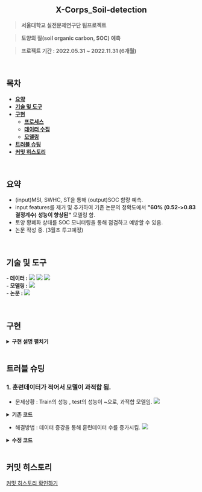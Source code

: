 <h2 align="center">X-Corps_Soil-detection</h2>

> **서울대학교 실전문제연구단 팀프로젝트**

> **토양의 질(soil organic carbon, SOC) 예측**

> **프로젝트 기간 : 2022.05.31 ~ 2022.11.31 (6개월)**

<!-- >https://go-quality.dev   -->
<br/>

## **목차** 
<b>

- [요약](#요약)
- [기술 및 도구](#기술-및-도구)
- [구현](#구현)
  - [프로세스](#1-프로세스)
  - [데이터 수집](#2-데이터-수집)
  - [모델링](#3-모델링)
- [트러블 슈팅](#트러블-슈팅)
- [커밋 히스토리](#-커밋-히스토리)
</b>
<br/>

## **요약**
- (input)MSI, SWHC, ST을 통해 (output)SOC 함량 예측.
- input features를 제거 및 추가하여 기존 논문의 정확도에서 **"60% (0.52->0.83 결정계수) 성능이 향상된"** 모델링 함.
- 토양 황폐화 상태를 SOC 모니터링을 통해 점검하고 예방할 수 있음.
- 논문 작성 중. (3월초 투고예정)
<br/>

## **기술 및 도구**
  <b>- 데이터 : </b>
  <span><img src="https://img.shields.io/badge/Python-05122A?style=flat-square&logo=python"/></span>
  <span><img src="https://img.shields.io/badge/Qgis-589632?style=flat-square&logo=Qgis&logoColor=white"></span>
  <span><img src="https://img.shields.io/badge/Snap-071D49?style=flat-square&logo=Snap&logoColor=white"/></span>
  <br/>
  <b>- 모델링 : </b>
  <span><img src="https://img.shields.io/badge/Pytorch-EE4C2C?style=flat-square&logo=PyTorch&logoColor=white"></span>
  <br/>
  <b>- 논문 : </b>
  <span><img src="https://img.shields.io/badge/-Latex-008080?style=flat&logo=LaTex"></span>

<br/>


## **구현**
<details>
<summary><b>구현 설명 펼치기</b></summary>
<div markdown="1">

### 1. 프로세스
![](https://github.com/P-uyoung/X-Corps_Soil-detection/blob/main/figure/process.png)

### 2. 데이터 수집
- k-means clustering을 통해 SOC 함량의 variance를 고려한 토양 채취 실험을 계획함. [코드 확인](https://github.com/P-uyoung/X-Corps_Soil-detection/tree/main/k-means)
- SNAP, QGIS 프로그램을 이용해 해당 지역의 MSI 데이터를 얻음 (input feature 1)  
- 간단한 실험을 통해 SWHC, ST 데이터를 얻음 (additional input features)  
- [수집한 데이터 자료](https://github.com/Integerous/goQuality/blob/b587bbff4dce02e3bec4f4787151a9b6fa326319/frontend/src/components/PostInput.vue#L67)

### 3. 모델링
- 모델링 결과
![](https://github.com/P-uyoung/X-Corps_Soil-detection/blob/main/figure/result.png)  
- [코드 확인](https://github.com/P-uyoung/X-Corps_Soil-detection/tree/main/uyoung_model)  
- 상세 설명 
  <details>
  <summary>상세 설명 </summary>
  <div markdown="1">

  1. 10m resolution  
    2. 20m resolution  
    3. Feature  
        1. 1단계 - 기존 연구 방법대로
            1. B2 ~ B12
            2. NDVI
            3. BSI
        2. 2단계 
            1. B2 ~ B12
            2. NDVI
            3. BSI
            4. 토양에서 직접 추출한 features (Approach1 : hybrid remote sensing)
                1. SWHC (Soil Water Holing Capacity)
                2. Sand (%)
            5. SAR (synthetic aperture radar) (Approach2 : full remote sensing)
                1. before rain
                2. after rain
    4. Label
        1. SOC (Soil Organic Carbon)
    5. Normalize
        1. MSI의 각 band를 StandardScaler
    6. Modeling
        1. 1단계: 20m resolution data를 가지고 다음 세 가지 method로 모델링한다.
            1. SVM (Support Vector Machine)
            2. PLSR (Partial Least Squares Regression)
            3. RF (Random Forest)
        2. 2단계
            1. 1단계에서 제일 잘 fit 되는 모델로 다음과 같이 네 번의 모델링을 한다.

            <img width="398" alt="image" src="https://user-images.githubusercontent.com/63593428/199702219-f815e88a-d5fa-43b0-b08d-529329d61ace.png">

        3. train dataset : test dataset =  8:2
        4. Evaluation
            1. R-squared

  </div>
  </details>
    

</div>
</details>

</br>

## 트러블 슈팅
### 1. 훈련데이터가 적어서 모델이 과적합 됨.
- 문제상황 : Train의 성능 , test의 성능이 ~으로, 과적합 모델임. 
![](https://github.com/P-uyoung/X-Corps_Soil-detection/blob/main/figure/overfitting.png)  
<details>
<summary><b>기존 코드</b></summary>
<div markdown="1">

~~~python


~~~

</div>
</details>

- 해결방법 : 데이터 증강을 통해 훈련데이터 수를 증가시킴.
![](https://github.com/P-uyoung/X-Corps_Soil-detection/blob/main/figure/final.png)
<details>
<summary><b>수정 코드</b></summary>
<div markdown="1">

~~~python


~~~

</div>
</details>


<br/>


## 커밋 히스토리
[커밋 히스토리 확인하기](https://github.com/P-uyoung/X-Corps_Soil-detection/commits/main)

<!-- ## 6. 회고 / 느낀점
>프로젝트 개발 회고 글: https://zuminternet.github.io/ZUM-Pilot-integer/ -->
